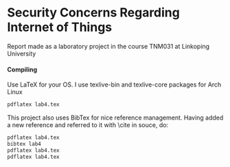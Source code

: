 # Security Concerns Regarding Internet of Things
Report made as a laboratory project in the course TNM031 at Linkoping University

#### Compiling
Use LaTeX for your OS. I use texlive-bin and texlive-core packages for Arch Linux

```bash
pdflatex lab4.tex
```

This project also uses BibTex for nice reference management. Having added a new reference and referred to it with \cite in souce, do:

```bash
pdflatex lab4.tex
bibtex lab4
pdflatex lab4.tex
pdflatex lab4.tex
```
